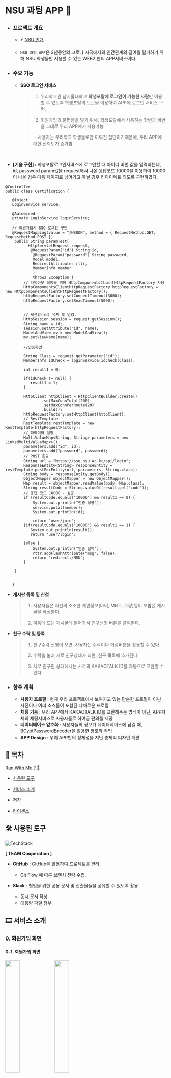 #  NSU 과팅 APP 💌




- ### 프로젝트 개요

  - ⚡ [NSU 번개](https://www.nsu.ac.kr/)

  - `NSU 과팅 APP`은 2년동안의 코로나 시국에서의 인간관계의 결여를 탈피하기 위해 NSU 학생들만 사용할 수 있는 WEB기반의 APP서비스이다.





- ### 주요 기능 

  - **SSO 로그인 서비스**

    > 1) 우리학교인 남서울대학교 **학생포탈에 로그인이 가능한 사람**만 이용할 수 있도록 학생포탈의 토큰을 이용하여 APP에 로그인 서비스 구현.
    >
    > 2)  회원가입의 불편함을 덜기 위해, 학생포탈에서 사용하는 학번과 비번을 그대로 우리 APP에서 사용가능
    >
    > ​	- 사용자는 우리학교 학생들로만 이뤄진 집단이기때문에, 우리 APP에 대한 신뢰도가 증가함.



<br>



   
* **[기술 구현] :** 학생포탈로그인서비스에 로그인할 때 아이디 비번 값을 입력하는데,
                  id, password param값을 request해서 나온 응답코드 10000을 이용하여 
                  10000이 나올 경우 다음 페이지로 넘어가고 아닐 경우 리다이렉트 되도록 구현하였다.
                  
                  
                  
```
@Controller
public class Certification {
   
   @Inject
   LoginService service;
   
   @Autowired
   private LoginService loginService;
   
   // 회원가입시 SSO 로그인 구현
   @RequestMapping(value = "/NSUOK", method = { RequestMethod.GET, RequestMethod.POST })
    public String paramTest(
          HttpServletRequest request,
           @RequestParam("id") String id,
            @RequestParam("password") String password,
            Model model,
            RedirectAttributes rttr,
            MemberInfo member
            )
            throws Exception {
        // 타임아웃 설정을 위해 HttpComponentsClientHttpRequestFactory 사용
        HttpComponentsClientHttpRequestFactory httpRequestFactory = new HttpComponentsClientHttpRequestFactory();
        httpRequestFactory.setConnectTimeout(3000);
        httpRequestFactory.setReadTimeout(5000);
        
        
        // 세션값(id) 유지 후 넘김. 
        HttpSession session = request.getSession();
        String name = id;
        session.setAttribute("id", name);
        ModelAndView mv = new ModelAndView();
        mv.setViewName(name);
        
        //인증확인
        
        String Class = request.getParameter("id");
        MemberInfo idCheck = loginService.idCheck(Class);
        
        int result1 = 0;
        
        if(idCheck != null) {
           result1 = 1;
        }

        HttpClient httpClient = HttpClientBuilder.create()
                .setMaxConnTotal(200)
                .setMaxConnPerRoute(20)
                .build();
        httpRequestFactory.setHttpClient(httpClient);
        // RestTemplate
        RestTemplate restTemplate = new RestTemplate(httpRequestFactory);
        // 파라미터 설정
        MultiValueMap<String, String> parameters = new LinkedMultiValueMap<>();
        parameters.add("id", id);
        parameters.add("password", password);
        // POST 호출
        String url = "https://sso.nsu.ac.kr/api/login";
        ResponseEntity<String> responseEntity = restTemplate.postForEntity(url, parameters, String.class);
        String body = responseEntity.getBody();
        ObjectMapper objectMapper = new ObjectMapper();
        Map result = objectMapper.readValue(body, Map.class);
        String resultCode = String.valueOf(result.get("code"));
        // 응답 코드 10000 - 성공
        if (resultCode.equals("10000") && result1 == 0) {
            System.out.println("인증 성공");
            service.potal(member);
            System.out.println(id);
            
            return "user/join";                       
        }if(resultCode.equals("10000") && result1 == 1) {
           System.out.println(result1);
           return "user/login";
           
        }else {
            System.out.println("인증 실패");
            rttr.addFlashAttribute("msg", false);
            return "redirect:/NSU";
        }

    }
   
   
   }

   ```
  
   

  - **게시판 등록 및 신청** 

    > 1)  사용자들은 자신의 소소한 개인정보(나이, MBTI, 주량)등이 포함된 게시글을 작성한다. 
    >
    > 2)  마음에 드는 게시글에 들어가서 친구신청 버튼을 클릭한다. 
    >
    
    
    
    

  - **친구 수락 및 등록**

    > 1) 친구수락 신청이 오면, 사용자는 수락이나 거절버튼을 활용할 수 있다.
    >
    > 2) 수락을 눌러 서로 친구상태가 되면, 친구 목록에 추가된다.
    >
    > 3) 서로 친구인 상태에서는 서로의 KAKAOTALK ID를 자동으로 교환할 수 있다.
    >

- ### 향후 계획


  - **사용자 프로필** : 현재 우리 프로젝트에서 보여지고 있는 단순한 프로필이 아닌 사진이나 여러 소스들이 포함된 다채로운 프로필
  - **채팅 기능** : 우리 APP에서 KAKAOTALK ID를 교환해주는 방식이 아닌, APP자체의 채팅서비스로 사용자들로 하여금 편의를 제공
  - **데이터베이스 암호화** : 사용자들의 정보가 데이터베이스에 담길 때, BCyptPasswordEncoder을 활용한 암호화 작업
  - **APP Design** : 우리 APP만의 정체성을 지닌 총체적 디자인 개편 




## 📌 목차

[Run With Me ? 🏃](#triangular_flag_on_post-run-with-me--%EF%B8%8F) 

* [사용된 도구](#hammer_and_wrench-사용된-도구)

* [서비스 소개](#-서비스-소개)

* [저자](#-저자)

* [라이센스](#page_with_curl-라이센스)

  


## :hammer_and_wrench: 사용된 도구



![TechStack](https://user-images.githubusercontent.com/19357410/100544132-062d1380-3297-11eb-832e-9e1dd8f8da13.png)




**[ TEAM Cooperation ]**

- **GitHub** : GitHub을 활용하여 프로젝트를 관리.
  - Git Flow 에 따른 브랜치 전략 수립.
  
- **Slack** : 협업을 위한 공용 문서 및 산출물들을 공유할 수 있도록 활용.
  - 동시 문서 작성
  - 대용량 파일 첨부

## 🎞 서비스 소개

### 0. 회원가입 화면

#### 0-1. 회원가입 화면

<img src="./READMEFILE/학교인증 회원가입.jpg" width="30%"> <img src="./READMEFILE/회원가입.jpg" width="30%"> 

- **[회원가입 화면] :** NSU 학생포탈의 학번과 비밀번호를 활용하여 본교생인지를 인증 후 인증이 완료된 학우들에게만 인적사항을 기재할 수 있는 페이지로 넘겨준다.


### 1. 로그인 화면

#### 1-1. 로그인 화면

<img src="./READMEFILE/로그인페이지.jpg" width="30%">



---

### 2. 메인 화면

#### 2-1. 메인 화면

<img src="./READMEFILE/로그인 전 홈.jpg" width="30%">  <img src="./READMEFILE/로그인 후 홈.jpg" width="30%">

- **[메인 화면] :** 로그인 전(메인화면) / 로그인 후(메인화면)

---

#### 2-2. 메인 화면에서 1:1 미팅 클릭

<img src="./READMEFILE/등록목록.jpg" width="30%"> <img src="./READMEFILE/등록하기.jpg" width="30%">  <img src="./READMEFILE/상세보기.jpg" width="30%">

- **[메인 화면에서 1:1 미팅 클릭시] :** 유저들이 작성한 게시글을 보여준다.
- **[게시글에서 등록하기 버튼 클릭시] :** 유저의 소소한 개인정보들을 입력할 수 있는 폼을 보여준다.
- **[게시글 클릭시] :** 다른 유저가 입력해놓은 개인정보들을 확인할 수 있는 페이지가 보여진다.
---

#### 2-3. 마음에 드는 유저에게 친구신청 보내기

<img src="./READMEFILE/받은신청.jpg" width="30%"> <img src="./READMEFILE/수락완료.jpg" width="30%">

* **[다른 유저에게 친구신청을 받을 때] :** 다른 유저가 친구 신청버튼을 누르면 신청 폼이 날라온다.
* **[다른 유저의 친구신청을 수락할 때] :** 수락한 친구의 목록을 볼 수 있는 페이지를 볼 수 있다.

---

### 3. 프로필

#### 3-1. 프로필 설정

<img src="./READMEFILE/홈2.jpg" width="30%">  <img src="./READMEFILE/사용자프로필.jpg" width="30%">  <img src="./READMEFILE/회원탈퇴.jpg" width="30%">

* **[프로필 설정] :** 회원가입 시 기재한 인적사항 확인 및 변경.
* **[회원 탈퇴] :** 현재 비밀번호 입력 후, 입력한 비밀번호가 현재의 비밀번호와 일치하면 탈퇴.


---

#### 3-2. 관리자 로그인 및 회원 목록

<img src="./READMEFILE/관리자로그인.jpg" width="28.55%"> <img src="./READMEFILE/관리자목록.jpg" width="30%"> <img src="./READMEFILE/회원관리수정삭제.jpg" width="30%">


<img src="./READMEFILE/studentid.jpg" width="63%">

* **[관리자 모드] :** Verify가 9로 지정된 관리자모드에서는 회원들을 관리 수정 삭제 할 수 있다.

---


---


## 👤 저자

* 이건 - Lee Gun - LeeGun@naver.com - @[imdaeyong](https://github.com/imdaeyong) [Back/PL]
* 전민우 - Jeon Min Woo - JeonMinWoo@gmail.com - @[kkmwkk](https://github.com/kkmwkk) [Back]
* 안형관 - An Hyeong Kwan - AnHyeongKwan@gmail.com - @[hyungtaik](https://github.com/hyungtaik) [Back]
* 정슬필 - Jeong Seung Pil - JeongSeungPil@gmail.com - @[LEESUNSOO](https://github.com/LEESUNSOO) [Front]
